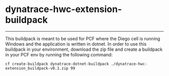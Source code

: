 # dynatrace-hwc-extension-buildpack
---

This buildpack is meant to be used for PCF where the Diego cell is running Windows and the application is written in dotnet.
In order to use this buildpack in your environment, download the zip file and create a buildpack in your PCF env by running the following command:

`cf create-buildpack dynatrace-dotnet-buildpack ./dynatrace-hwc-extension_buildpack-v0.1.zip 99`

